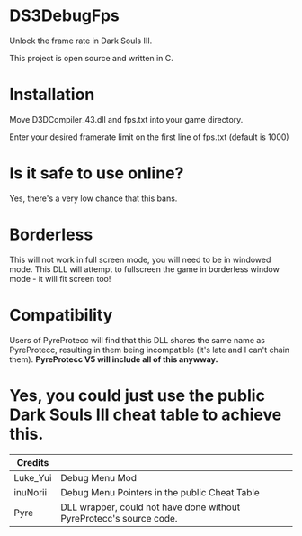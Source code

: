 # DS3DebugFps
Unlock the frame rate in Dark Souls III. 

This project is open source and written in C.

# Installation
Move D3DCompiler_43.dll and fps.txt into your game directory.

Enter your desired framerate limit on the first line of fps.txt (default is 1000)

# Is it safe to use online?
Yes, there's a very low chance that this bans.

# Borderless
This will not work in full screen mode, you will need to be in windowed mode. This DLL will attempt to fullscreen the game in borderless window mode - it will fit screen too!

# Compatibility
Users of PyreProtecc will find that this DLL shares the same name as PyreProtecc, resulting in them being incompatible (it's late and I can't chain them). **PyreProtecc V5 will include all of this anywway.**

# **Yes, you could just use the public Dark Souls III cheat table to achieve this.**


| Credits  |                                                                    | 
|----------|--------------------------------------------------------------------|
| Luke_Yui | Debug Menu Mod                                                     |
| inuNorii | Debug Menu Pointers in the public Cheat Table                      | 
| Pyre     | DLL wrapper, could not have done without PyreProtecc's source code.|
